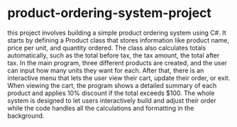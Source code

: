 # product-ordering-system-project

this project involves building a simple product ordering system using C#. It starts by defining a Product class that stores information like product name, price per unit, and quantity ordered. The class also calculates totals automatically, such as the total before tax, the tax amount, the total after tax. In the main program, three different products are created, and the user can input how many units they want for each. After that, there is an interactive menu that lets the user view their cart, update their order, or exit. When viewing the cart, the program shows a detailed summary of each product and applies 10% discount if the total exceeds $100. 
The whole system is designed to let users interactively build and adjust their order while the code handles all the calculations and formatting in the background.
